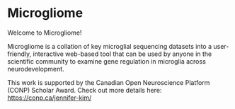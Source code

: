 # Microgliome

Welcome to Microgliome! 

Microgliome is a collation of key microglial sequencing datasets into a user-friendly, interactive web-based tool that can be used by anyone in the scientific community to examine gene regulation in microglia across neurodevelopment.

This work is supported by the Canadian Open Neuroscience Platform (CONP) Scholar Award.
Check out more details here: https://conp.ca/jennifer-kim/

